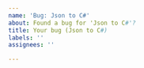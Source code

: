 ```yaml
---
name: 'Bug: Json to C#'
about: Found a bug for 'Json to C#'?
title: Your bug (Json to C#)
labels: ''
assignees: ''

---
```



